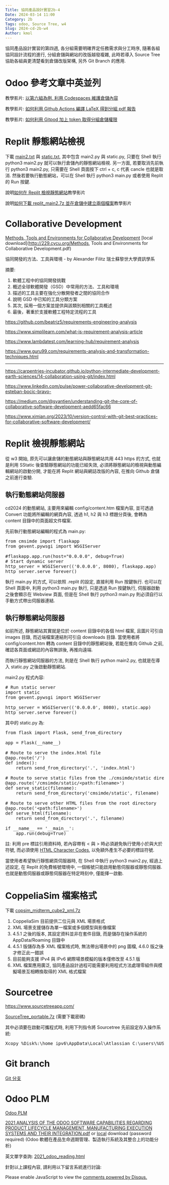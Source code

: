 ```yaml
---
Title: 協同產品設計實習2b-4
Date: 2024-03-14 11:00
Category: 2b
Tags: odoo, Source Tree, w4
Slug: 2024-cd-2b-w4
Author: kmol
---
```


協同產品設計實習的第四週, 各分組需要明確界定任務需求與分工時序, 隨著各組協同設計流程的進行, 分組倉儲與網站的改版越發複雜, 此時若導入 Source Tree 協助各組員更清楚看到倉儲改版架構, 另外 Git Branch 的應用.

<!-- PELICAN_END_SUMMARY -->

# Odoo 參考文章中英並列
教學影片: [以第六組為例, 利用 Codespaces 維護倉儲內容]

教學影片: [如何利用 Github Actions 編譯 LaTeX 得到分組 pdf 報告]

教學影片: [如何利用 Gitpod 加上 token 取得分組倉儲權限]

[以第六組為例, 利用 Codespaces 維護倉儲內容]: https://nfuedu-my.sharepoint.com/:v:/g/personal/yen_nfu_edu_tw/ER8kS7LDhFdPnmRLre5pQtIB4sUILF8cHFJY6_FxxN5BUg?nav=eyJyZWZlcnJhbEluZm8iOnsicmVmZXJyYWxBcHAiOiJPbmVEcml2ZUZvckJ1c2luZXNzIiwicmVmZXJyYWxBcHBQbGF0Zm9ybSI6IldlYiIsInJlZmVycmFsTW9kZSI6InZpZXciLCJyZWZlcnJhbFZpZXciOiJNeUZpbGVzTGlua0NvcHkifX0&e=46Bv32

[如何利用 Github Actions 編譯 LaTeX 得到分組 pdf 報告]: https://nfuedu-my.sharepoint.com/:v:/g/personal/yen_nfu_edu_tw/EY3rYeBoiNlIgAmG5ZRCYGYBCTQe1DEQcrDTNLfPMYYzYg?nav=eyJyZWZlcnJhbEluZm8iOnsicmVmZXJyYWxBcHAiOiJPbmVEcml2ZUZvckJ1c2luZXNzIiwicmVmZXJyYWxBcHBQbGF0Zm9ybSI6IldlYiIsInJlZmVycmFsTW9kZSI6InZpZXciLCJyZWZlcnJhbFZpZXciOiJNeUZpbGVzTGlua0NvcHkifX0&e=StO1cu

[如何利用 Gitpod 加上 token 取得分組倉儲權限]: https://nfuedu-my.sharepoint.com/:v:/g/personal/yen_nfu_edu_tw/EXqbRMpCEaNAsk_PhIBWV9UBo_xvOmqSmWeW-vvNwRpvEg?nav=eyJyZWZlcnJhbEluZm8iOnsicmVmZXJyYWxBcHAiOiJPbmVEcml2ZUZvckJ1c2luZXNzIiwicmVmZXJyYWxBcHBQbGF0Zm9ybSI6IldlYiIsInJlZmVycmFsTW9kZSI6InZpZXciLCJyZWZlcnJhbFZpZXciOiJNeUZpbGVzTGlua0NvcHkifX0&e=1r23ut

# Replit 靜態網站檢視
下載 [main2.txt](https://mde.tw/wcm2024/downloads/main2.txt) 與 [static.txt](https://mde.tw/wcm2024/downloads/static.txt), 其中包含 main2.py 與 static.py, 只要在 Shell 執行 python3 main2.py 就可以執行倉儲內的靜態網站檢視. 另一方面, 若要取消先前執行 python3 main2.py, 只需要在 Shell 頁面按下 ctrl + c, c 代表 cancle 也就是取消. 然後若要執行動態網站，可以在 Shell 執行 python3 main.py 或者使用 Replit 的 Run 按鍵. 

說明[如何在 Replit 檢視靜態網站]教學影片

說明[如何下載 replit_main2.7z 並在倉儲中建立兩個檔案]教學影片

[如何在 Replit 檢視靜態網站]: https://nfuedu-my.sharepoint.com/:v:/g/personal/yen_nfu_edu_tw/ERnjR87AyRpCnxB2Md2BWKAB7UyHg1FbBl0lDn8MFS19Cg?nav=eyJyZWZlcnJhbEluZm8iOnsicmVmZXJyYWxBcHAiOiJPbmVEcml2ZUZvckJ1c2luZXNzIiwicmVmZXJyYWxBcHBQbGF0Zm9ybSI6IldlYiIsInJlZmVycmFsTW9kZSI6InZpZXciLCJyZWZlcnJhbFZpZXciOiJNeUZpbGVzTGlua0NvcHkifX0&e=z4WWL6

[如何下載 replit_main2.7z 並在倉儲中建立兩個檔案]: https://nfuedu-my.sharepoint.com/:v:/g/personal/yen_nfu_edu_tw/EbuB_eNbGMlErR95cQtPz9gBnFGL_lJtBtS1EXJ_OMUcuA?nav=eyJyZWZlcnJhbEluZm8iOnsicmVmZXJyYWxBcHAiOiJPbmVEcml2ZUZvckJ1c2luZXNzIiwicmVmZXJyYWxBcHBQbGF0Zm9ybSI6IldlYiIsInJlZmVycmFsTW9kZSI6InZpZXciLCJyZWZlcnJhbFZpZXciOiJNeUZpbGVzTGlua0NvcHkifX0&e=7SfxEM


# Collaborative Development
[Methods, Tools and Environments for Collaborative Development](https://www.ifi.uzh.ch/dam/jcr:00000000-5162-2abd-0000-000034b0326b/report_2.pdf) [local download](http://229.cycu.org/Methods, Tools and Environments for Collaborative Development.pdf)

協同開發的方法、工具與環境 - by Alexander Filitz 瑞士蘇黎世大學資訊學系

摘要:
1. 軟體工程中的協同開發挑戰
2. 概述全球軟體開發（GSD）中常用的方法、工具和環境
3. 描述的工具主要在強化分散開發者之間的協同合作
4. 說明 GSD 中已知的工具分類方案
5. 其次, 採用一個方案並提供與該類別相關的工具概述
6. 最後，著重於支援軟體工程特定流程的工具

<https://github.com/beatriz5/requirements-engineering-analysis>

<https://www.simplilearn.com/what-is-requirement-analysis-article>

<https://www.lambdatest.com/learning-hub/requirement-analysis>

<https://www.guru99.com/requirements-analysis-and-transformation-techniques.html>

<hr>

<https://carpentries-incubator.github.io/python-intermediate-development-earth-sciences/14-collaboration-using-git/index.html>

<https://www.linkedin.com/pulse/power-collaborative-development-git-esteban-bocic-bravo->

<https://medium.com/@syantien/understanding-git-the-core-of-collaborative-software-development-aedd65fac66>

<https://www.ximian.org/2023/10/version-control-with-git-best-practices-for-collaborative-software-development/>

# Replit 檢視靜態網站
從 w3 開始, 原先可以讓倉儲的動態網站與靜態網站共用 443 https 的方式, 也就是利用 SStatic 後查驗靜態網站的功能已經失效, 必須將靜態網站的檢視與動態編輯網站的啟動分開, 才能在將 Replit 網站與網誌改版的內容, 在推向 Github 倉儲之前進行查驗.

## 執行動態網站伺服器

cd2024 的動態網站, 主要用來編輯 config/content.htm 檔案內容, 並可透過 Convert 功能將所編輯的網頁內容, 透過 h1, h2 與 h3 標題分頁後, 會轉為 content 目錄中的頁面超文件檔案.

先前執行動態網站編輯的程式為 main.py:

<pre class="brush: python">
from cmsimde import flaskapp
from gevent.pywsgi import WSGIServer

#flaskapp.app.run(host="0.0.0.0", debug=True)
# Start dynamic server
http_server = WSGIServer(('0.0.0.0', 8080), flaskapp.app)
http_server.serve_forever()
</pre>

執行 main.py 的方式, 可以依照 .replit 的設定, 直接利用 Run 按鍵執行. 也可以在 Shell 頁面中, 利用 python3 main.py 執行, 只是透過 Run 按鍵執行, 伺服器啟動之後會顯示在 Webview 頁面, 但是在 Shell 執行 python3 main.py 則必須自行以手動方式帶出伺服器連結.

## 執行靜態網站伺服器
如前所述, 靜態網站其實就是位於 content 目錄中的各個 html 檔案, 且圖片可引自 images 目錄, 而近端檔案連結則可引自 downloads 目錄. 當使用者將 config/content.htm 轉為 content 目錄中的靜態網站後, 若能在推向 Github 之前, 確認各頁面或網誌的內容無誤後, 再推向遠端.

而執行靜態網站伺服器的方法, 則是在 Shell 執行 python main2.py, 也就是在導入 static.py 之後啟動靜態網站.

main2.py 程式內容:

<pre class="brush: python">
# Run static server
import static
from gevent.pywsgi import WSGIServer

http_server = WSGIServer(('0.0.0.0', 8080), static.app)
http_server.serve_forever()
</pre>

其中的 static.py 為:

<pre class="brush: python">
from flask import Flask, send_from_directory

app = Flask(__name__)

# Route to serve the index.html file
@app.route('/')
def index():
    return send_from_directory('.', 'index.html')

# Route to serve static files from the ./cmsimde/static directory
@app.route('/cmsimde/static/&lt;path:filename&gt;')
def serve_static(filename):
    return send_from_directory('cmsimde/static', filename)

# Route to serve other HTML files from the root directory
@app.route('&lt;path:filename&gt;')
def serve_html(filename):
    return send_from_directory('.', filename)

if __name__ == '__main__':
    app.run(debug=True)
</pre>

註: 利用 pre 標註引用資料時, 若內容帶有 &lt; 與 &gt; 時必須避免執行使用小於與大於符號, 而必須使用 [HTML Character Codes](https://html.com/character-codes/), 以免額外產生不必要的標註符號.

當使用者希望執行靜態網頁伺服器時, 在 Shell 中執行 python3 main2.py, 經過上述設定, 在 Replit 的免費帳號環境中, 一個帳號只能啟用動態伺服器或靜態伺服器. 也就是動態伺服器或靜態伺服器在特定時刻中, 僅能擇一啟動.

# CoppeliaSim 檔案格式
下載 [copsim_midterm_cube2_xml.7z](https://mde.tw/cd2024/downloads/copsim_midterm_cube2_xml.7z)

1. CoppeliaSim 目前提供二位元與 XML 場景格式
2. XML 場景支援儲存為單一檔案或多個模型與影像檔案
3. 4.5.1 之後的版本, 其設定資料並非在套件目錄, 而是儲存在操作系統的 AppData/Roaming 目錄中
4. 4.5.1 版儲存為多 XML 檔案格式時, 無法帶出場景中的 png 圖檔, 4.6.0 版之後才修正此一錯誤
5. 目前能夠支援 IPv4 與 IPv6 網際場景模擬的版本僅修改至 4.5.1 版
6. XML 檔案應用廣泛, 協同產品設計過程可能需要利用程式方法處理零組件與模擬場景互相轉換取得的 XML 格式檔案

# Sourcetree
<https://www.sourcetreeapp.com/>

[SourceTree_portable.7z](https://229.cycu.org/SourceTree_portable.7z) (需要下載密碼)

其中必須要在啟動可攜程式時, 利用下列指令將 Sourcetree 先前設定存入操作系統:

<pre class="brush: jscript">
Xcopy %Disk%:\home_ipv6\AppData\Local\Atlassian C:\users\%USERNAME%\AppData\Local\Atlassian /E /H /C /I /Y
</pre>

# Git branch
[Git 分支](https://git-scm.com/book/zh-tw/v2/%E4%BD%BF%E7%94%A8-Git-%E5%88%86%E6%94%AF-%E7%B0%A1%E8%BF%B0%E5%88%86%E6%94%AF)

# Odoo PLM
[Odoo PLM](https://www.odoo.com/documentation/17.0/applications/inventory_and_mrp/plm.html)

[2021 ANALYSIS OF THE ODOO SOFTWARE CAPABILITIES REGARDING PRODUCT LIFECYCLE MANAGEMENT, MANUFACTURING EXECUTION SYSTEMS AND THEIR INTEGRATION.pdf](https://webthesis.biblio.polito.it/16429/1/tesi.pdf) or [local](http://229.cycu.org/2021%20ANALYSIS%20OF%20THE%20ODOO%20SOFTWARE%20CAPABILITIES%20REGARDING%20PRODUCT%20LIFECYCLE%20MANAGEMENT,%20MANUFACTURING%20EXECUTION%20SYSTEMS%20AND%20THEIR%20INTEGRATION.pdf) download (password required) (Odoo 軟體在產品生命週期管理、製造執行系統及其整合上的功能分析)

英文單字查詢: [2021_odoo_reading.html](https://mde.tw/cd2024/downloads/2021_odoo_reading.html)

針對以上課程內容, 請利用以下留言系統進行討論:

<div id="disqus_thread"></div>
<script>
/**
    *  RECOMMENDED CONFIGURATION VARIABLES: EDIT AND UNCOMMENT THE SECTION BELOW TO INSERT DYNAMIC VALUES FROM YOUR PLATFORM OR CMS.
    *  LEARN WHY DEFINING THESE VARIABLES IS IMPORTANT: https://disqus.com/admin/universalcode/#configuration-variables    */
    /*
    var disqus_config = function () {
    this.page.url = PAGE_URL;  // Replace PAGE_URL with your page's canonical URL variable
    this.page.identifier = PAGE_IDENTIFIER; // Replace PAGE_IDENTIFIER with your page's unique identifier variable
    };
    */
    (function() { // DON'T EDIT BELOW THIS LINE
    var d = document, s = d.createElement('script');
    s.src = 'https://https-mde-tw-eng.disqus.com/embed.js';
    s.setAttribute('data-timestamp', +new Date());
    (d.head || d.body).appendChild(s);
    })();
</script>
<noscript>Please enable JavaScript to view the <a href="https://disqus.com/?ref_noscript">comments powered by Disqus.</a></noscript>


